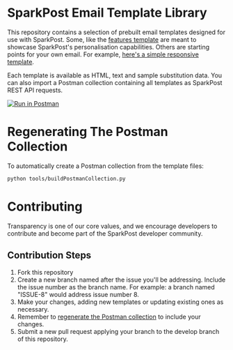 # SparkPost Email Template Library

This repository contains a selection of prebuilt email templates designed for use with SparkPost. Some, like the [features template](templates/features/) are meant to showcase SparkPost's personalisation capabilities. Others are starting points for your own email. For example, [here's a simple responsive template](templates/responsive/).

Each template is available as HTML, text and sample substitution data. You can also import a Postman collection containing all templates as SparkPost REST API requests.

[![Run in Postman](https://s3.amazonaws.com/postman-static/run-button.png)](SparkPost-Templates.postman_collection.json)

# Regenerating The Postman Collection

To automatically create a Postman collection from the template files:

```bash
python tools/buildPostmanCollection.py
```

# Contributing

Transparency is one of our core values, and we encourage developers to contribute and become part of the SparkPost developer community.

## Contribution Steps

1. Fork this repository
2. Create a new branch named after the issue you'll be addressing. Include the issue number as the branch name. For example: a branch named "ISSUE-8" would address issue number 8.
3. Make your changes, adding new templates or updating existing ones as necessary.
4. Remember to [regenerate the Postman collection](#regenerating-the-postman-collection) to include your changes.
5. Submit a new pull request applying your branch to the develop branch of this repository.

